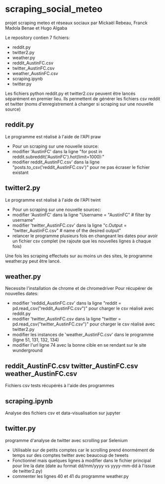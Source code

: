 # scraping_social_meteo
projet scraping meteo et réseaux sociaux par Mickaël Rebeau, Franck Madola Benae et Hugo Algaba

Le repository contien 7 fichiers:
* reddit.py
* twitter2.py
* weather.py
* reddit_AustinFC.csv
* twitter_AustinFC.csv
* weather_AustinFC.csv
* scraping.ipynb
* twitter.py

Les fichiers python reddit.py et twitter2.csv peuvent être lancés séparément en premier lieu.
Ils permettent de générer les fichiers csv reddit et twitter (noms d'enregistrement à changer si scraping sur une nouvelle source)
## reddit.py
Le programme est réalisé à l'aide de l'API praw
* Pour un scraping sur une nouvelle source: 
 * modifier 'AustinFC' dans la ligne "for post in reddit.subreddit('AustinFC').hot(limit=1000):"
 * modifier reddit_AustinFC.csv' dans la ligne "posts.to_csv('reddit_AustinFC.csv')" pour ne pas écraser le fichier existant

## twitter2.py
Le programme est réalisé à l'aide de l'API twint
* Pour un scraping sur une nouvelle sourcec:
 * modifier 'AustinFC' dans la ligne "Username = "AustinFC"  # filter by username"
 * modifier 'twitter_AustinFC.csv' dans la ligne "c.Output = "twitter_AustinFC.csv"  # name of the desired output"
 * relancer le programme plusieurs fois en changeant les dates pour avoir un fichier csv complet (ne rajoute que les nouvelles lignes à chaque fois)

Une fois les scraping effectués sur au moins un des sites, le programme weather.py peut être lancé.

## weather.py
Necessite l'installation de chrome et de chromedriver
Pour récupérer de nouvelles dates:
* modifier 'reddid_AustinFC.csv' dans la ligne "reddit = pd.read_csv("reddit_AustinFC.csv")" pour charger le csv réalisé avec reddit.py
* modifier 'twitter_AustinFC.csv dans la ligne "twitter = pd.read_csv("twitter_AustinFC.csv")" pour charger le csv réalisé avec twitter2.py
* modifier les instances de 'weather_AustinFC.csv' dans le programme (ligne 51, 131, 132, 134)
* modifier l'url ligne 74 avec la bonne cible en se rendant sur le site wunderground

## reddit_AustinFC.csv twitter_AustinFC.csv weather_AustinFC.csv
Fichiers csv tests récupérés à l'aide des programmes

## scraping.ipynb
Analyse des fichiers csv et data-visualisation sur jupyter

## twitter.py
programme d'analyse de twitter avec scrolling par Selenium
* Utilisable sur de petits comptes car le scrolling prend énormément de temps sur des comptes twitter avec beaucoup de tweets
* Fonctionnel mais quelques lignes à modifier dans le fichier principal pour lire la date (date au format dd/mm/yyyy vs yyyy-mm-dd à l'issue de twitter2.py)
 * commenter les lignes 40 et 41 du programme weather.py
